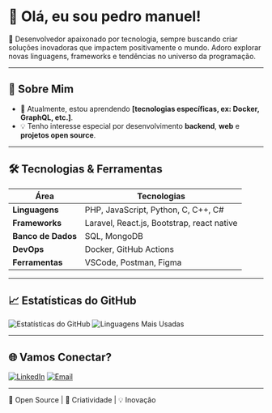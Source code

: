 # 👋 Olá, eu sou pedro manuel!

🎯 Desenvolvedor apaixonado por tecnologia, sempre buscando criar soluções inovadoras que impactem positivamente o mundo. Adoro explorar novas linguagens, frameworks e tendências no universo da programação.

---

## 🚀 Sobre Mim

- 🌱 Atualmente, estou aprendendo **[tecnologias específicas, ex: Docker, GraphQL, etc.]**.
- 💡 Tenho interesse especial por desenvolvimento **backend**, **web** e **projetos open source**.

---

## 🛠️ Tecnologias & Ferramentas

| Área            | Tecnologias |
|------------------|-------------|
| **Linguagens**   | PHP, JavaScript, Python, C, C++, C# |
| **Frameworks**   | Laravel, React.js, Bootstrap, react native |
| **Banco de Dados** | SQL, MongoDB |
| **DevOps**       | Docker, GitHub Actions |
| **Ferramentas**  | VSCode, Postman, Figma |

---

## 📈 Estatísticas do GitHub

![Estatísticas do GitHub](https://github-readme-stats.vercel.app/api?username=pedromael&show_icons=true&theme=radical)
![Linguagens Mais Usadas](https://github-readme-stats.vercel.app/api/top-langs/?username=pedromael&layout=compact&theme=radical)

---

## 🌐 Vamos Conectar?

[![LinkedIn](https://img.shields.io/badge/-LinkedIn-blue?style=flat&logo=linkedin&logoColor=white)](https://linkedin.com/in/pedromael)
[![Email](https://img.shields.io/badge/-Email-red?style=flat&logo=gmail&logoColor=white)](mailto:pedromael14@gmail.com)

---

🖤 Open Source | 🚀 Criatividade | 💡 Inovação
